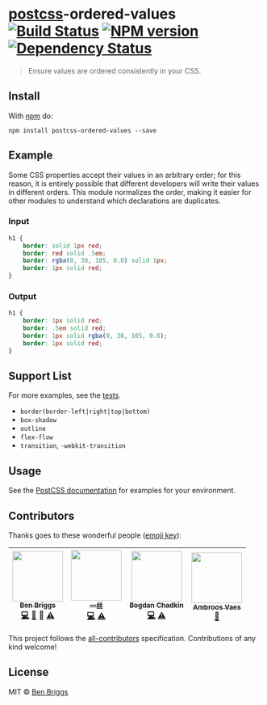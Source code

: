 # [postcss][postcss]-ordered-values [![Build Status](https://travis-ci.org/ben-eb/postcss-ordered-values.svg?branch=master)][ci] [![NPM version](https://badge.fury.io/js/postcss-ordered-values.svg)][npm] [![Dependency Status](https://gemnasium.com/ben-eb/postcss-ordered-values.svg)][deps]

> Ensure values are ordered consistently in your CSS.


## Install

With [npm](https://npmjs.org/package/postcss-ordered-values) do:

```
npm install postcss-ordered-values --save
```


## Example

Some CSS properties accept their values in an arbitrary order; for this reason,
it is entirely possible that different developers will write their values in
different orders. This module normalizes the order, making it easier for other
modules to understand which declarations are duplicates.

### Input

```css
h1 {
    border: solid 1px red;
    border: red solid .5em;
    border: rgba(0, 30, 105, 0.8) solid 1px;
    border: 1px solid red;
}
```

### Output

```css
h1 {
    border: 1px solid red;
    border: .5em solid red;
    border: 1px solid rgba(0, 30, 105, 0.8);
    border: 1px solid red;
}
```


## Support List

For more examples, see the [tests](src/__tests__/store.js).

* `border(border-left|right|top|bottom)`
* `box-shadow`
* `outline`
* `flex-flow`
* `transition`, `-webkit-transition`


## Usage

See the [PostCSS documentation](https://github.com/postcss/postcss#usage) for
examples for your environment.


## Contributors

Thanks goes to these wonderful people ([emoji key](https://github.com/kentcdodds/all-contributors#emoji-key)):

<!-- ALL-CONTRIBUTORS-LIST:START - Do not remove or modify this section -->
| [<img src="https://avatars.githubusercontent.com/u/1282980?v=3" width="100px;"/><br /><sub>Ben Briggs</sub>](http://beneb.info)<br />[💻](https://github.com/ben-eb/postcss-ordered-values/commits?author=ben-eb) [📖](https://github.com/ben-eb/postcss-ordered-values/commits?author=ben-eb) 👀 [⚠️](https://github.com/ben-eb/postcss-ordered-values/commits?author=ben-eb) | [<img src="https://avatars.githubusercontent.com/u/2784308?v=3" width="100px;"/><br /><sub>一丝</sub>](www.iyunlu.com/view)<br />[💻](https://github.com/ben-eb/postcss-ordered-values/commits?author=yisibl) [⚠️](https://github.com/ben-eb/postcss-ordered-values/commits?author=yisibl) | [<img src="https://avatars.githubusercontent.com/u/5635476?v=3" width="100px;"/><br /><sub>Bogdan Chadkin</sub>](https://github.com/TrySound)<br />[💻](https://github.com/ben-eb/postcss-ordered-values/commits?author=TrySound) [⚠️](https://github.com/ben-eb/postcss-ordered-values/commits?author=TrySound) | [<img src="https://avatars.githubusercontent.com/u/497260?v=3" width="100px;"/><br /><sub>Ambroos Vaes</sub>](https://github.com/Ambroos)<br />[🐛](https://github.com/ben-eb/postcss-ordered-values/issues?q=author%3AAmbroos) |
| :---: | :---: | :---: | :---: |
<!-- ALL-CONTRIBUTORS-LIST:END -->

This project follows the [all-contributors] specification. Contributions of
any kind welcome!


## License

MIT © [Ben Briggs](http://beneb.info)


[all-contributors]: https://github.com/kentcdodds/all-contributors
[ci]:      https://travis-ci.org/ben-eb/postcss-ordered-values
[deps]:    https://gemnasium.com/ben-eb/postcss-ordered-values
[npm]:     http://badge.fury.io/js/postcss-ordered-values
[postcss]: https://github.com/postcss/postcss

